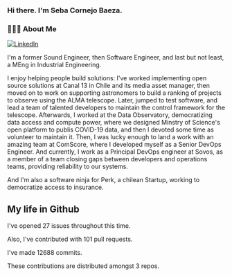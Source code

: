 <h3> Hi there.  I'm Seba Cornejo Baeza.</h3>
<h3> 👨🏻‍💻 About Me </h3>
<a href="http://linkedin.com/in/sebastian-cornejo-baeza/"><img alt="LinkedIn" src="https://img.shields.io/badge/Seba%20Cornejo%20-informational?style=appveyor&logo=linkedin"></a>


I'm a former Sound Engineer, then Software Engineer, and last but not least, a MEng in Industrial Engineering.
 
I enjoy helping people build solutions: I've worked implementing open source solutions at Canal 13 in Chile and its 
media asset manager, then moved on to work on supporting astronomers to build a ranking of projects to observe using the
ALMA telescope. Later, jumped to test software, and lead a team of talented developers to maintain the control 
framework for the telescope. Afterwards, I worked at the Data Observatory, democratizing data access and compute power, where 
we designed Minstry of Science's open platform to publis COVID-19 data, and then I devoted some time as volunteer to maintain it.
Then, I was lucky enough to land a work with an amazing team at ComScore, where I developed myself as a Senior DevOps Engineer.
And currently, I work as a Principal DevOps engineer at Sovos, as a member of a team closing gaps between developers and operations teams, providing reliability to our systems.

And I'm also a software ninja for Perk, a chilean Startup, working to democratize access to insurance.

<h2> My life in Github </h2>

I've opened 27 issues throughout this time.

Also, I've contributed with 101 pull requests.

I've made 12688 commits.

These contributions are distributed amongst 3 repos.

